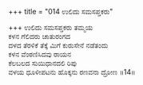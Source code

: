 +++
title = "014 ಉಲಿದು ಸಮಸಪ್ತಕರು"

+++
ಉಲಿದು ಸಮಸಪ್ತಕರು ತಮ್ಮಯ  
ಕಳನ ಗೆಲಿದರು ಚಾತುರಂಗದ  
ದಳದ ತೆರಳಿಕೆ ತೆಕ್ಕೆ ಮಿಗೆ ಕುರುಸೇನೆ ನಡೆತಂದು  
ಕಳನ ವೆಂಠಣಿಸಿದವು ರಾಯನ  
ಕೆಲಬಲದ ಸುಯಿಧಾನದಲಿ ರಿಪು  
ವಳಯ ಧೂಳೀಪಟನು ಹೊಕ್ಕನು ರಣವನಾ ದ್ರೋಣ    ॥14॥